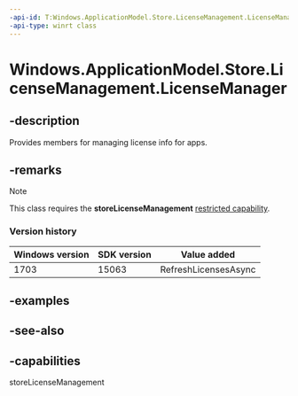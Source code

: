 ```yaml
---
-api-id: T:Windows.ApplicationModel.Store.LicenseManagement.LicenseManager
-api-type: winrt class
---
```


<!-- Class syntax.
public class LicenseManager
-->

# Windows.ApplicationModel.Store.LicenseManagement.LicenseManager

## -description
Provides members for managing license info for apps.

## -remarks

> [!NOTE]
> This class requires the **storeLicenseManagement** [restricted capability](/windows/uwp/packaging/app-capability-declarations).

### Version history

| Windows version | SDK version | Value added |
| -- | -- | -- |
| 1703 | 15063 | RefreshLicensesAsync |

## -examples

## -see-also


## -capabilities
storeLicenseManagement

